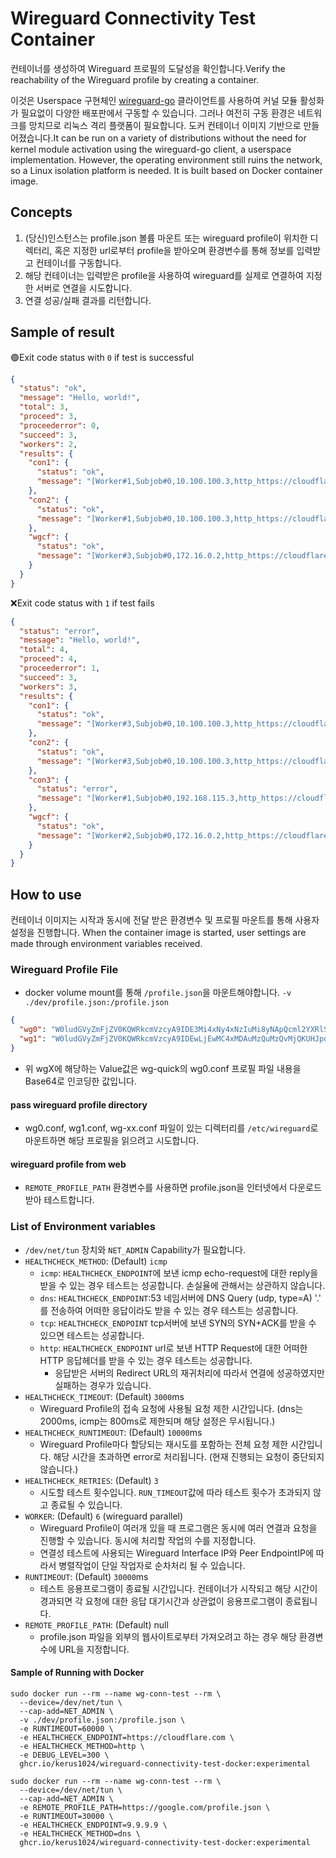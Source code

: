 # Wireguard Connectivity Test Container

컨테이너를 생성하여 Wireguard 프로필의 도달성을 확인합니다.Verify the reachability of the Wireguard profile by creating a container.

이것은 Userspace 구현체인 [wireguard-go](https://github.com/wireguard/wireguard-go) 클라이언트를 사용하여 커널 모듈 활성화가 필요없이 다양한 배포판에서 구동할 수 있습니다. 그러나 여전히 구동 환경은 네트워크를 망치므로 리눅스 격리 플랫폼이 필요합니다. 도커 컨테이너 이미지 기반으로 만들어졌습니다.It can be run on a variety of distributions without the need for kernel module activation using the wireguard-go client, a userspace implementation. However, the operating environment still ruins the network, so a Linux isolation platform is needed. It is built based on Docker container image.


## Concepts

1. (당신)인스턴스는 profile.json 볼륨 마운트 또는 wireguard profile이 위치한 디렉터리, 혹은 지정한 url로부터 profile을 받아오며 환경변수를 통해 정보를 입력받고 컨테이너를 구동합니다.
2. 해당 컨테이너는 입력받은 profile을 사용하여 wireguard를 실제로 연결하여 지정한 서버로 연결을 시도합니다.
3. 연결 성공/실패 결과를 리턴합니다.

## Sample of result

🟢Exit code status with `0` if test is successful
```json
{
  "status": "ok",
  "message": "Hello, world!",
  "total": 3,
  "proceed": 3,
  "proceederror": 0,
  "succeed": 3,
  "workers": 2,
  "results": {
    "con1": {
      "status": "ok",
      "message": "[Worker#1,Subjob#0,10.100.100.3,http_https://cloudflare.com] rtt=269ms"
    },
    "con2": {
      "status": "ok",
      "message": "[Worker#1,Subjob#0,10.100.100.3,http_https://cloudflare.com] rtt=124ms"
    },
    "wgcf": {
      "status": "ok",
      "message": "[Worker#3,Subjob#0,172.16.0.2,http_https://cloudflare.com] rtt=450ms"
    }
  }
}
```

❌Exit code status with `1` if test fails

```json
{
  "status": "error",
  "message": "Hello, world!",
  "total": 4,
  "proceed": 4,
  "proceederror": 1,
  "succeed": 3,
  "workers": 3,
  "results": {
    "con1": {
      "status": "ok",
      "message": "[Worker#3,Subjob#0,10.100.100.3,http_https://cloudflare.com] rtt=139ms"
    },
    "con2": {
      "status": "ok",
      "message": "[Worker#3,Subjob#0,10.100.100.3,http_https://cloudflare.com] rtt=121ms"
    },
    "con3": {
      "status": "error",
      "message": "[Worker#1,Subjob#0,192.168.115.3,http_https://cloudflare.com] HTTP Request was failed... timeout occured"
    },
    "wgcf": {
      "status": "ok",
      "message": "[Worker#2,Subjob#0,172.16.0.2,http_https://cloudflare.com] rtt=440ms"
    }
  }
}
```

## How to use

컨테이너 이미지는 시작과 동시에 전달 받은 환경변수 및 프로필 마운트를 통해 사용자 설정을 진행합니다.
When the container image is started, user settings are made through environment variables received.

### Wireguard Profile File

- docker volume mount를 통해 `/profile.json`을 마운트해야합니다. `-v ./dev/profile.json:/profile.json`

```json
{
  "wg0": "W0ludGVyZmFjZV0KQWRkcmVzcyA9IDE3Mi4xNy4xNzIuMi8yNApQcml2YXRlS2V5ID0gQUZjK3NCbFA1YXY3STBoby9LTEp3dXdvM3BsZWxKbFhkMys1WmNDakUycz0KCltQZWVyXQpQdWJsaWNLZXkgPSBrMFNkaktzZDZSK2VNZmpvTmduZnFJeUZhWW1yWVRmR1NQdlFmQ3lTdG1VPQpBbGxvd2VkSVBzID0gMTcyLjE3LjE3Mi4xLzMyCkVuZHBvaW50ID0gd2lyZWd1YXJkLmZxZG46NTE4MjA=",
  "wg1": "W0ludGVyZmFjZV0KQWRkcmVzcyA9IDEwLjEwMC4xMDAuMzQuMzQvMjQKUHJpdmF0ZUtleSA9IHdQMlJEZ3h4VE5QcXZWQ3pneXdMSk5qQ090bW9JVlJSdHVTVi9oWndlWG89CgpbUGVlcl0KUHVibGljS2V5ID0gK2JROTJGVlI4MlVUcnJXUld6Qko2QlN4aUNMYmIwZVpwYkJ3aUk3Y2RIQT0KQWxsb3dlZElQcyA9IDEwLjEwMC4xMDAuMzQuMS8zMgpFbmRwb2ludCA9IDEyMy4xMjMuMTIzLjQ6MzIyNA=="
}
```

- 위 wgX에 해당하는 Value값은 wg-quick의 wg0.conf 프로필 파일 내용을 Base64로 인코딩한 값입니다.

#### pass wireguard profile directory

- wg0.conf, wg1.conf, wg-xx.conf 파일이 있는 디렉터리를 `/etc/wireguard`로 마운트하면 해당 프로필을 읽으려고 시도합니다.

#### wireguard profile from web

- `REMOTE_PROFILE_PATH` 환경변수를 사용하면 profile.json을 인터넷에서 다운로드 받아 테스트합니다.

### List of Environment variables

- `/dev/net/tun` 장치와 `NET_ADMIN` Capability가 필요합니다.
- `HEALTHCHECK_METHOD`: (Default) `icmp`
  - `icmp`: `HEALTHCHECK_ENDPOINT`에 보낸 icmp echo-request에 대한 reply을 받을 수 있는 경우 테스트는 성공합니다. 손실율에 관해서는 상관하지 않습니다.
  - `dns`: `HEALTHCHECK_ENDPOINT`:53 네임서버에 DNS Query (udp, type=A) '.' 를 전송하여 어떠한 응답이라도 받을 수 있는 경우 테스트는 성공합니다.
  - `tcp`: `HEALTHCHECK_ENDPOINT` tcp서버에 보낸 SYN의 SYN+ACK를 받을 수 있으면 테스트는 성공합니다.
  - `http`: `HEALTHCHECK_ENDPOINT` url로 보낸 HTTP Request에 대한 어떠한 HTTP 응답헤더를 받을 수 있는 경우 테스트는 성공합니다.
    - 응답받은 서버의 Redirect URL의 재귀처리에 따라서 연결에 성공하였지만 실패하는 경우가 있습니다.
- `HEALTHCHECK_TIMEOUT`: (Default) `3000`ms
  - Wireguard Profile의 접속 요청에 사용될 요청 제한 시간입니다. (dns는 2000ms, icmp는 800ms로 제한되며 해당 설정은 무시됩니다.)
- `HEALTHCHECK_RUNTIMEOUT`: (Default) `10000`ms
  - Wireguard Profile마다 할당되는 재시도를 포함하는 전체 요청 제한 시간입니다. 해당 시간을 초과하면 error로 처리됩니다. (현재 진행되는 요청이 중단되지 않습니다.)
- `HEALTHCHECK_RETRIES`: (Default) `3`
  - 시도할 테스트 횟수입니다. `RUN_TIMEOUT`값에 따라 테스트 횟수가 초과되지 않고 종료될 수 있습니다.
- `WORKER`: (Default) `6` (wireguard parallel)
  - Wireguard Profile이 여러개 있을 때 프로그램은 동시에 여러 연결과 요청을 진행할 수 있습니다. 동시에 처리할 작업의 수를 지정합니다.
  - 연결성 테스트에 사용되는 Wireguard Interface IP와 Peer EndpointIP에 따라서 병렬작업이 단일 작업자로 순차처리 될 수 있습니다.
- `RUNTIMEOUT`: (Default) `30000`ms
  - 테스트 응용프로그램이 종료될 시간입니다. 컨테이너가 시작되고 해당 시간이 경과되면 각 요청에 대한 응답 대기시간과 상관없이 응용프로그램이 종료됩니다. 
- `REMOTE_PROFILE_PATH`: (Default) null
  - profile.json 파일을 외부의 웹사이트로부터 가져오려고 하는 경우 해당 환경변수에 URL을 지정합니다.

#### Sample of Running with Docker

```
sudo docker run --rm --name wg-conn-test --rm \
  --device=/dev/net/tun \
  --cap-add=NET_ADMIN \
  -v ./dev/profile.json:/profile.json \
  -e RUNTIMEOUT=60000 \
  -e HEALTHCHECK_ENDPOINT=https://cloudflare.com \
  -e HEALTHCHECK_METHOD=http \
  -e DEBUG_LEVEL=300 \
  ghcr.io/kerus1024/wireguard-connectivity-test-docker:experimental
```

```
sudo docker run --rm --name wg-conn-test --rm \
  --device=/dev/net/tun \
  --cap-add=NET_ADMIN \
  -e REMOTE_PROFILE_PATH=https://google.com/profile.json \
  -e RUNTIMEOUT=30000 \
  -e HEALTHCHECK_ENDPOINT=9.9.9.9 \
  -e HEALTHCHECK_METHOD=dns \
  ghcr.io/kerus1024/wireguard-connectivity-test-docker:experimental
```